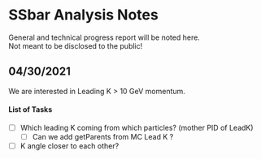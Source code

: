# SSbar Analysis Notes

General and technical progress report will be noted here.\
Not meant to be disclosed to the public!

## 04/30/2021

We are interested in Leading K > 10 GeV momentum.

#### List of Tasks
 - [ ] Which leading K coming from which particles? (mother PID of LeadK)
 	- [ ] Can we add getParents from MC Lead K ?
 - [ ] K angle closer to each other?
